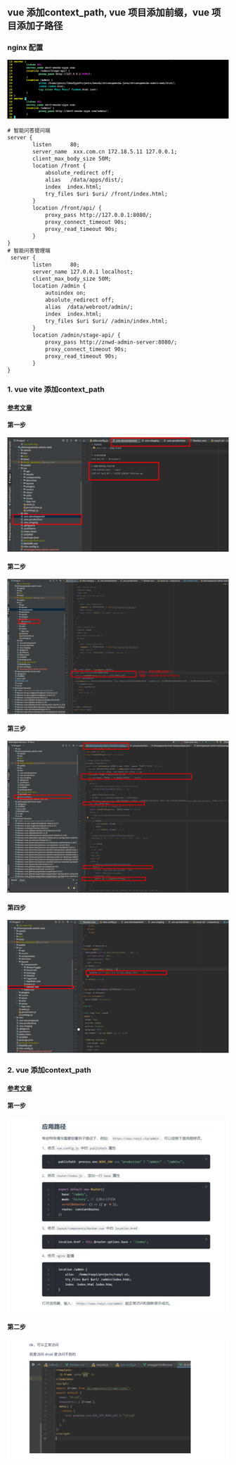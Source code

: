 ## vue 添加context_path, vue 项目添加前缀，vue 项目添加子路径

### nginx 配置

![nginx配置](../../../resources/images/img0.png)

```nginx configuration
# 智能问答提问端
server {
        listen      80;
        server_name  xxx.com.cn 172.18.5.11 127.0.0.1;
        client_max_body_size 50M;
        location /front {
            absolute_redirect off;
            alias   /data/apps/dist/;
            index  index.html;
            try_files $uri $uri/ /front/index.html;
        }
        location /front/api/ {
            proxy_pass http://127.0.0.1:8080/;
            proxy_connect_timeout 90s;
            proxy_read_timeout 90s;
        }
}
# 智能问答管理端
 server {
        listen      80;
        server_name 127.0.0.1 localhost;
        client_max_body_size 50M;
        location /admin {
            autoindex on;
            absolute_redirect off; 
            alias  /data/webroot/admin/;
            index  index.html;
            try_files $uri $uri/ /admin/index.html;
        }
        location /admin/stage-api/ {
            proxy_pass http://znwd-admin-server:8080/;
            proxy_connect_timeout 90s;
            proxy_read_timeout 90s;
        }
}
```

### 1. vue vite 添加context_path

#### [参考文章](https://blog.csdn.net/weixin_44959182/article/details/125884698)

#### 第一步
![第一步图片](../../../resources/images/img1.png)

#### 第二步
![第二步图片](../../../resources/images/img2.png)

#### 第三步
![第三步图片](../../../resources/images/img3.png)

#### 第四步
![第四步图片](../../../resources/images/img4.png)

### 2. vue 添加context_path

#### [参考文章](https://gitee.com/y_project/RuoYi-Vue/issues/I4D5PQ)

#### 第一步
![第一步图片](../../../resources/images/img5.png)

#### 第二步
![第二步图片](../../../resources/images/img6.png)
